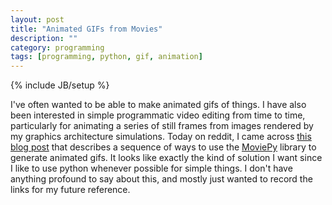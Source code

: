 ```yaml
---
layout: post
title: "Animated GIFs from Movies"
description: ""
category: programming
tags: [programming, python, gif, animation]
---
```

{% include JB/setup %}

I've often wanted to be able to make animated gifs of things. 
I have also been interested in simple programmatic video editing from
time to time, particularly for animating a series of still frames from
images rendered by my graphics architecture simulations.
Today on reddit, I came across [this blog
post](http://zulko.github.io/blog/2014/01/23/making-animated-gifs-from-video-files-with-python/)
that describes a sequence of ways to use the
[MoviePy](http://zulko.github.io/moviepy/) library to generate
animated gifs. 
It looks like exactly the kind of solution I want since I like to use
python whenever possible for simple things.
I don't have anything profound to say about this, and mostly just
wanted to record the links for my future reference.
